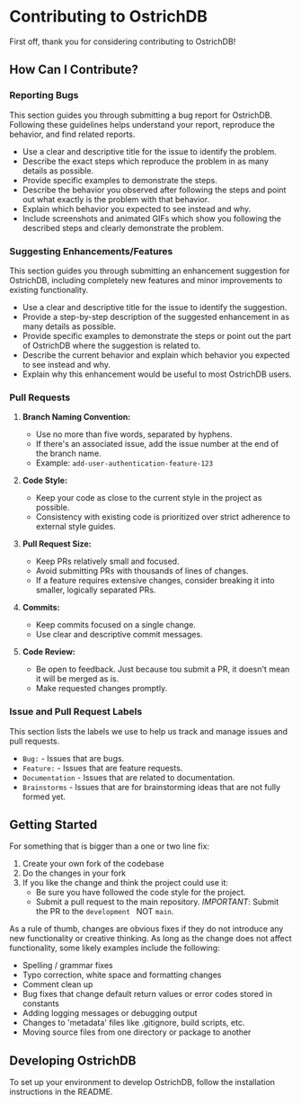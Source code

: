 # Contributing to OstrichDB

First off, thank you for considering contributing to OstrichDB!

## How Can I Contribute?

### Reporting Bugs

This section guides you through submitting a bug report for OstrichDB. Following these guidelines helps understand your report, reproduce the behavior, and find related reports.

- Use a clear and descriptive title for the issue to identify the problem.
- Describe the exact steps which reproduce the problem in as many details as possible.
- Provide specific examples to demonstrate the steps.
- Describe the behavior you observed after following the steps and point out what exactly is the problem with that behavior.
- Explain which behavior you expected to see instead and why.
- Include screenshots and animated GIFs which show you following the described steps and clearly demonstrate the problem.

### Suggesting Enhancements/Features

This section guides you through submitting an enhancement suggestion for OstrichDB, including completely new features and minor improvements to existing functionality.

- Use a clear and descriptive title for the issue to identify the suggestion.
- Provide a step-by-step description of the suggested enhancement in as many details as possible.
- Provide specific examples to demonstrate the steps or point out the part of OstrichDB where the suggestion is related to.
- Describe the current behavior and explain which behavior you expected to see instead and why.
- Explain why this enhancement would be useful to most OstrichDB users.

### Pull Requests

1. **Branch Naming Convention:**
   - Use no more than five words, separated by hyphens.
   - If there's an associated issue, add the issue number at the end of the branch name.
   - Example: `add-user-authentication-feature-123`

2. **Code Style:**
   - Keep your code as close to the current style in the project as possible.
   - Consistency with existing code is prioritized over strict adherence to external style guides.

3. **Pull Request Size:**
   - Keep PRs relatively small and focused.
   - Avoid submitting PRs with thousands of lines of changes.
   - If a feature requires extensive changes, consider breaking it into smaller, logically separated PRs.

4. **Commits:**
   - Keep commits focused on a single change.
   - Use clear and descriptive commit messages.

5. **Code Review:**
   - Be open to feedback. Just because tou submit a PR, it doesn't mean it will be merged as is.
   - Make requested changes promptly.

### Issue and Pull Request Labels

This section lists the labels we use to help us track and manage issues and pull requests.

* `Bug:` - Issues that are bugs.
* `Feature:` - Issues that are feature requests.
* `Documentation` - Issues that are related to documentation.
* `Brainstorms` - Issues that are for brainstorming ideas that are not fully formed yet.

## Getting Started

For something that is bigger than a one or two line fix:

1. Create your own fork of the codebase
2. Do the changes in your fork
3. If you like the change and think the project could use it:
   * Be sure you have followed the code style for the project.
   * Submit a pull request to the main repository.
*IMPORTANT*: Submit the PR to the `development ` NOT `main`.

As a rule of thumb, changes are obvious fixes if they do not introduce any new functionality or creative thinking. As long as the change does not affect functionality, some likely examples include the following:

* Spelling / grammar fixes
* Typo correction, white space and formatting changes
* Comment clean up
* Bug fixes that change default return values or error codes stored in constants
* Adding logging messages or debugging output
* Changes to 'metadata' files like .gitignore, build scripts, etc.
* Moving source files from one directory or package to another

## Developing OstrichDB

To set up your environment to develop OstrichDB, follow the installation instructions in the README.

